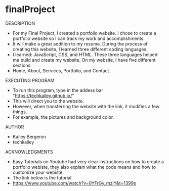# finalProject

DESCRIPTION

* For my Final Project, I created a portfolio website. I chose to create a portfolio website so I can track my work and accomplishments.
* It will make a great addition to my resume. During the process of creating this website, I learned three different coding languages. 
* I learned: JavaScript, CSS, and HTML. These three languages helped me build and create my website. On my website, I have five different sections: 
* Home, About, Services, Portfolio, and Contact. 


EXECUTING PROGRAM

* To run this program, type in the addess bar "https://techkailey.github.io/"
* This will direct you to the website.
* However, when transferring the website with the link, it modifies a few things. 
* For example, the pictures and background color. 


AUTHOR

* Kailey Bergeron
* techkailey


ACKNOWLEDGMENTS

* Easy Tutorials on Youtube had very clear instructions on how to create a portfolio webiste, they also explain what the code means and how to customize your webiste. 
* The link below is the tutorial
* https://www.youtube.com/watch?v=0YFrGy_mzjY&t=1399s
